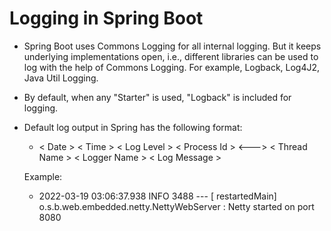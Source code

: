 # Logging in Spring Boot

- Spring Boot uses Commons Logging for all internal logging. But it keeps underlying implementations open, i.e., different libraries can be used to log with the help of Commons Logging. For example, Logback, Log4J2, Java Util Logging.

- By default, when any "Starter" is used, "Logback" is included for logging.

- Default log output in Spring has the following format:
    - < Date > < Time > < Log Level > < Process Id > <---> < Thread Name > < Logger Name > < Log Message >

    Example:</br>
    - 2022-03-19 03:06:37.938  INFO 3488 --- [  restartedMain] o.s.b.web.embedded.netty.NettyWebServer  : Netty started on port 8080

